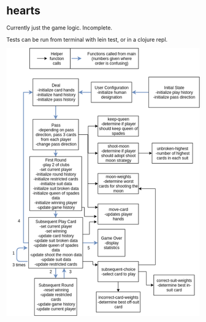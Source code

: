 # hearts

Currently just the game logic. Incomplete.

Tests can be run from terminal with lein test, or in a clojure repl.

![Architecture view](https://github.com/tye-shutty/hearts-clojure/blob/master/Architecture.png)
